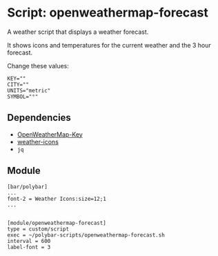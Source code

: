 # Script: openweathermap-forecast

A weather script that displays a weather forecast.

It shows icons and temperatures for the current weather and the 3 hour forecast.

Change these values:
```
KEY=""
CITY=""
UNITS="metric"
SYMBOL="°"
```


## Dependencies

* [OpenWeatherMap-Key](https://openweathermap.org/appid)
* [weather-icons](https://github.com/erikflowers/weather-icons)
* `jq`


## Module

```
[bar/polybar]
...
font-2 = Weather Icons:size=12;1
...


[module/openweathermap-forecast]
type = custom/script
exec = ~/polybar-scripts/openweathermap-forecast.sh
interval = 600
label-font = 3
```
